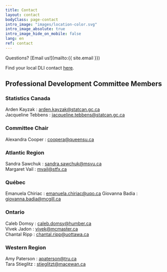 ```yaml
---
title: Contact
layout: contact
bodyClass: page-contact
intro_image: "images/location-color.svg"
intro_image_absolute: true
intro_image_hide_on_mobile: false
lang: en
ref: contact
---
```


Questions? [Email us!](mailto:{{ site.email }})

Find your local DLI contact [here](https://www.statcan.gc.ca/eng/microdata/dli/community).

## Professional Development Committee Members

### Statistics Canada

Arden Kayzak : <arden.kayzak@statcan.gc.ca>  
Jacqueline Tebbens : <jacqueline.tebbens@statcan.gc.ca>

### Committee Chair

Alexandra Cooper : <coopera@queensu.ca>

### Atlantic Region

Sandra Sawchuk : <sandra.sawchuk@msvu.ca>  
Margaret Vail : <mvail@stfx.ca>  

### Québec

Emanuela Chiriac : <emanuela.chiriac@uqo.ca>
Giovanna Badia : <giovanna.badia@mcgill.ca>   

### Ontario

Caleb Domsy : <caleb.domsy@humber.ca>  
Vivek Jadon : <vivek@mcmaster.ca>  
Chantal Ripp : <chantal.ripp@uottawa.ca>   

### Western Region

Amy Paterson : <apaterson@tru.ca>  
Tara Stieglitz : <stieglitzt@macewan.ca>  
